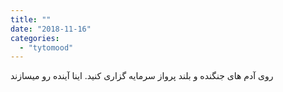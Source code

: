 ```yaml
---
title: ""
date: "2018-11-16"
categories: 
  - "tytomood"
---
```


روی آدم های جنگنده و بلند پرواز سرمایه گزاری کنید. اینا آینده رو میسازند
